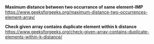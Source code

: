 **Maximum distance between two occurrance of same element-IMP**
https://www.geeksforgeeks.org/maximum-distance-two-occurrences-element-array/

**Check given array contains duplicate element within k distance**
https://www.geeksforgeeks.org/check-given-array-contains-duplicate-elements-within-k-distance/
